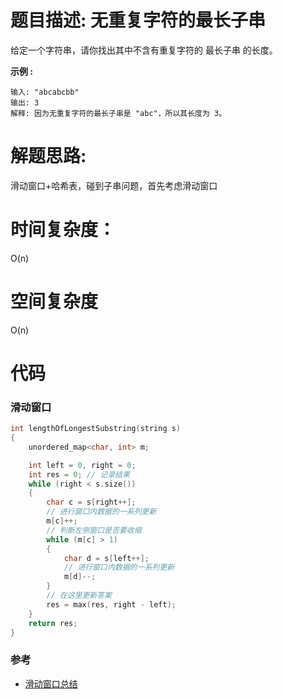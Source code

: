 # 题目描述:  无重复字符的最长子串

给定一个字符串，请你找出其中不含有重复字符的 最长子串 的长度。

**示例 :**
```
输入: "abcabcbb"
输出: 3 
解释: 因为无重复字符的最长子串是 "abc"，所以其长度为 3。
```

# 解题思路:
  滑动窗口+哈希表，碰到子串问题，首先考虑滑动窗口

# 时间复杂度：
O(n)
# 空间复杂度
 O(n)
  
# 代码

### 滑动窗口
```c++
int lengthOfLongestSubstring(string s) 
{
    unordered_map<char, int> m;

    int left = 0, right = 0;
    int res = 0; // 记录结果
    while (right < s.size()) 
    {
        char c = s[right++];
        // 进行窗口内数据的一系列更新
        m[c]++;
        // 判断左侧窗口是否要收缩
        while (m[c] > 1)
        {
            char d = s[left++];
            // 进行窗口内数据的一系列更新
            m[d]--;
        }
        // 在这里更新答案
        res = max(res, right - left);
    }
    return res;
}
```
### 参考

- [滑动窗口总结](http://localhost:4001/2020/04/22/%E5%8F%8C%E6%8C%87%E9%92%88%E6%BB%91%E5%8A%A8%E7%AA%97%E5%8F%A3%E7%AE%97%E6%B3%95%E6%80%BB%E7%BB%93/)
